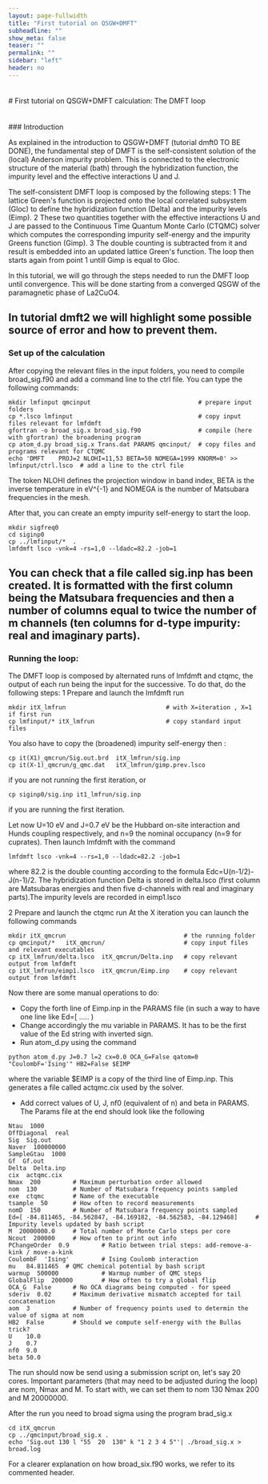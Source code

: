 ```yaml
---
layout: page-fullwidth
title: "First tutorial on QSGW+DMFT"
subheadline: ""
show_meta: false
teaser: ""
permalink: ""
sidebar: "left"
header: no
---
```

<hr style="height:5pt; visibility:hidden;" />
# First tutorial on QSGW+DMFT calculation: The DMFT loop


<hr style="height:5pt; visibility:hidden;" />
### Introduction

As explained in the introduction to QSGW+DMFT (tutorial dmft0 TO BE DONE), the fundamental step of DMFT is the self-consistent solution of the (local) Anderson impurity problem. This is connected to the electronic structure of the material (bath) through the hybridization function, the impurity level and the effective interactions U and J.
 
The self-consistent DMFT loop is composed by the following steps:
1  The lattice Green's function is projected onto the local correlated subsystem (Gloc) to define the hybridization function (Delta) and the impurity levels (Eimp).
2  These two quantities together with the effective interactions U and J are passed to the Continuous Time Quantum Monte Carlo (CTQMC) solver which computes the corresponding impurity self-energy and the impurity Greens function (Gimp).
3  The double counting is subtracted from it and result is embedded into an updated lattice Green's function. The loop then starts again from point 1 untill Gimp is equal to Gloc.

In this tutorial, we will go through the steps needed to run the DMFT loop until convergence. 
This will be done starting from a converged QSGW of the paramagnetic phase of La2CuO4.

In tutorial dmft2 we will highlight some possible source of error and how to prevent them.
---

### Set up of the calculation 
After copying the relevant files in the input folders, you need to compile broad_sig.f90 and add a command line to the ctrl file. 
You can type the following commands:
~~~
mkdir lmfinput qmcinput                              # prepare input folders
cp *.lsco lmfinput                                   # copy input files relevant for lmfdmft
gfortran -o broad_sig.x broad_sig.f90                # compile (here with gfortran) the broadening program
cp atom_d.py broad_sig.x Trans.dat PARAMS qmcinput/  # copy files and programs relevant for CTQMC
echo 'DMFT    PROJ=2 NLOHI=11,53 BETA=50 NOMEGA=1999 KNORM=0' >> lmfinput/ctrl.lsco  # add a line to the ctrl file 
~~~
The token NLOHI defines the projection window in band index, BETA is the inverse temperature in eV^{-1} and NOMEGA is the number of Matsubara frequencies in the mesh. 

After that, you can create an empty impurity self-energy to start the loop.
~~~
mkdir sigfreq0
cd siginp0
cp ../lmfinput/*  . 
lmfdmft lsco -vnk=4 -rs=1,0 --ldadc=82.2 -job=1
~~~
You can check that a file called sig.inp has been created. It is formatted with the first column being the Matsubara frequencies and then a number of columns equal to twice the number of m channels (ten columns for d-type impurity: real and imaginary parts).
---

### Running the loop:
The DMFT loop is composed by alternated runs of lmfdmft and ctqmc, the output of each run being the input for the successive. To do that, do the following steps:
1  Prepare and launch the lmfdmft run
~~~
mkdir itX_lmfrun                            # with X=iteration , X=1 if first run
cp lmfinput/* itX_lmfrun                    # copy standard input files 
~~~
You also have to copy the (broadened) impurity self-energy then :
~~~
cp it(X1)_qmcrun/Sig.out.brd  itX_lmfrun/sig.inp
cp it(X-1)_qmcrun/g_qmc.dat   itX_lmfrun/gimp.prev.lsco
~~~
if you are not running the first iteration, or 
~~~
cp siginp0/sig.inp it1_lmfrun/sig.inp
~~~
if you are running the first iteration.

Let now U=10 eV and J=0.7 eV be the Hubbard on-site interaction and Hunds coupling respectively, and n=9 the nominal occupancy (n=9 for cuprates). Then launch lmfdmft with the command 
~~~
lmfdmft lsco -vnk=4 --rs=1,0 --ldadc=82.2 -job=1 
~~~
where 82.2 is the double counting according to the formula Edc=U(n-1/2)-J(n-1)/2. The hybridization function Delta is stored in delta.lsco (first column are Matsubaras energies and then five d-channels with real and imaginary parts).The impurity levels are recorded in eimp1.lsco 

2  Prepare and launch the ctqmc run 
At the X iteration you can launch the following commands
~~~
mkdir itX_qmcrun                                 # the running folder
cp qmcinput/*   itX_qmcrun/                      # copy input files and relevant executables
cp itX_lmfrun/delta.lsco  itX_qmcrun/Delta.inp   # copy relevant output from lmfdmft
cp itX_lmfrun/eimp1.lsco  itX_qmcrun/Eimp.inp    # copy relevant output from lmfdmft
~~~

Now there are some manual operations to do:
 -  Copy the forth line of Eimp.inp in the PARAMS file (in such a way to have one line like Ed=[ ..... ) 
 -  Change accordingly the mu variable in PARAMS. It has to be the first value of the Ed string with inverted sign.
 -  Run atom_d.py using the command
~~~
python atom_d.py J=0.7 l=2 cx=0.0 OCA_G=False qatom=0 "CoulombF='Ising'" HB2=False $EIMP
~~~
where the variable $EIMP is a copy of the third line of Eimp.inp. This generates a file called actqmc.cix used by the solver.
 -  Add correct values of U, J, nf0 (equivalent of n) and beta in PARAMS. The Params file at the end should look like the following 
 ~~~
Ntau  1000
OffDiagonal  real
Sig  Sig.out
Naver  100000000
SampleGtau  1000
Gf  Gf.out
Delta  Delta.inp
cix  actqmc.cix
Nmax  200         # Maximum perturbation order allowed
nom  130          # Number of Matsubara frequency points sampled
exe  ctqmc        # Name of the executable
tsample  50       # How often to record measurements
nomD  150         # Number of Matsubara frequency points sampled
Ed=[ -84.811465, -84.562847, -84.169182, -84.562583, -84.129468]     # Impurity levels updated by bash script
M  20000000.0     # Total number of Monte Carlo steps per core
Ncout  200000     # How often to print out info
PChangeOrder  0.9         # Ratio between trial steps: add-remove-a-kink / move-a-kink
CoulombF  'Ising'         # Ising Coulomb interaction
mu   84.811465  # QMC chemical potential by bash script
warmup  500000            # Warmup number of QMC steps
GlobalFlip  200000        # How often to try a global flip
OCA_G  False      # No OCA diagrams being computed - for speed
sderiv  0.02      # Maximum derivative mismatch accepted for tail concatenation
aom  3            # Number of frequency points used to determin the value of sigma at nom
HB2  False        # Should we compute self-energy with the Bullas trick?
U    10.0
J    0.7
nf0  9.0
beta 50.0
~~~
The run	should now be send using a submission script on, let's say 20 cores. Important parameters (that may need to be adjusted during the loop) are nom, Nmax and M. To start with, we can set them to nom 130 Nmax 200 and M 20000000.

After the run you need to broad sigma using the program brad_sig.x
~~~
cd itX_qmcrun
cp ../qmcinput/broad_sig.x .
echo 'Sig.out 130 l "55  20  130" k "1 2 3 4 5"'| ./broad_sig.x > broad.log
~~~
For a clearer explanation on how broad_six.f90 works, we refer to its commented header.
